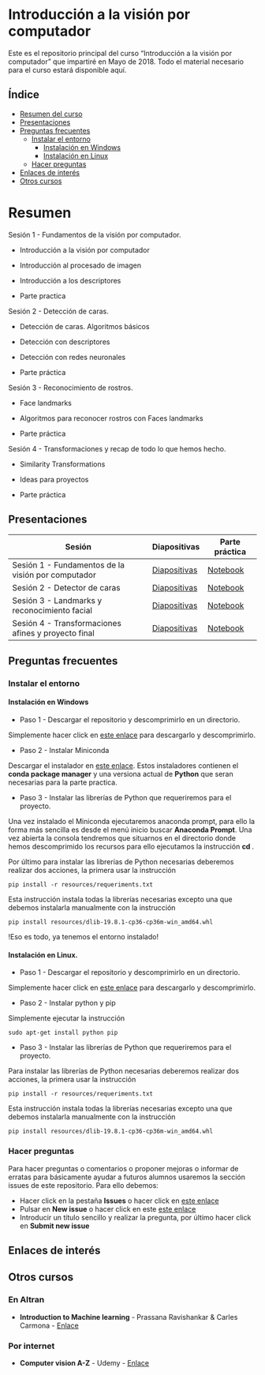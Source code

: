 # Introducción a la visión por computador

Este es el repositorio principal del curso “Introducción a la visión por computador” que impartiré en Mayo de 2018. Todo el material necesario para el curso estará disponible aquí. 

## Índice
* [Resumen del curso](#resumen)
* [Presentaciones](#presentaciones)
* [Preguntas frecuentes](#preguntas-frecuentes)
  * [Instalar el entorno](#instalar-el-entorno)
    * [Instalación en Windows](#instalación-en-windows)
    * [Instalación en Linux](#instalación-en-linux)
  * [Hacer preguntas](#hacer-preguntas)
* [Enlaces de interés](#enlaces-de-interés)
* [Otros cursos](#otros-cursos)


# Resumen

Sesión 1 - Fundamentos de la visión por computador.

- Introducción a la visión por computador

- Introducción al procesado de imagen

- Introducción a los descriptores

- Parte practica

Sesión 2 - Detección de caras. 

- Detección de caras. Algoritmos básicos

- Detección con descriptores

- Detección con redes neuronales

- Parte práctica

Sesión 3 - Reconocimiento de rostros.

- Face landmarks

- Algoritmos para reconocer rostros con Faces landmarks

- Parte práctica

Sesión 4 - Transformaciones y recap de todo lo que hemos hecho.

- Similarity Transformations

- Ideas para proyectos

- Parte práctica


## Presentaciones

| Sesión | Diapositivas | Parte práctica |
| ------ | ------ | ------ |
| Sesión 1 - Fundamentos de la visión por computador | [Diapositivas](https://docs.google.com/presentation/d/16Bms6BbmLxBtoIK5sWMdhKDQAWKViHsxcuLvfVVktIw/edit?usp=sharing) | [Notebook](https://github.com/carlescarmonacalpe/computer_vision_course/blob/master/Sesi%C3%B3n%201%20-%20Fundamentos%2C%20filtrado%20de%20imagen%20y%20descriptores.ipynb) |
| Sesión 2 - Detector de caras| [Diapositivas](https://docs.google.com/presentation/d/1bDeTgP6bBBwJbyNWjy5YMPIEwokpTxDvL3FRWRm8KjA/edit?usp=sharing) | [Notebook](https://github.com/carlescarmonacalpe/computer_vision_course/blob/master/Sesi%C3%B3n%202%20-%20Detecci%C3%B3n%20de%20caras.ipynb) |
| Sesión 3 - Landmarks y reconocimiento facial| [Diapositivas](https://docs.google.com/presentation/d/1Cpog49NrHubCW0NALykeLShHDNRKnf9TaAtfOkrenFI/edit?usp=sharing) | [Notebook](https://github.com/carlescarmonacalpe/computer_vision_course/blob/master/Sesi%C3%B3n%203%20-%20Landmarks%20y%20reconocimiento%20facial.ipynb) |
| Sesión 4 - Transformaciones afines y proyecto final| [Diapositivas](https://docs.google.com/presentation/d/1UHgMRwg8UmSYNvzqV4kP5tbIo_2FbssxO14TBZHztKs/edit?usp=sharing) | [Notebook](https://github.com/carlescarmonacalpe/computer_vision_course/blob/master/Sesi%C3%B3n%204%20-%20Similarity%20Transformations%20%26%20Project.ipynb) |


## Preguntas frecuentes

### Instalar el entorno

#### Instalación en Windows
* Paso 1 - Descargar el repositorio y descomprimirlo en un directorio.

Simplemente hacer click en [este enlace](https://github.com/carlescarmonacalpe/computer_vision_course/archive/master.zip) para descargarlo y descomprimirlo.

* Paso 2 - Instalar Miniconda

Descargar el instalador en [este enlace](https://conda.io/miniconda.html). Estos instaladores contienen el __conda package manager__ y una versiona actual de __Python__ que seran necesarias para la parte practica.

* Paso 3 - Instalar las librerías de Python que requeriremos para el proyecto.

Una vez instalado el Miniconda ejecutaremos anaconda prompt, para ello la forma más sencilla es desde el menú inicio buscar __Anaconda Prompt__. Una vez abierta la consola tendremos que situarnos en el directorio donde hemos descomprimido los recursos para ello ejecutamos la instrucción __cd <path>__.
  
Por último para instalar las librerías de Python necesarias deberemos realizar dos acciones, la primera usar la instrucción

    pip install -r resources/requeriments.txt

Esta instrucción instala todas la librerías necesarias excepto una que debemos instalarla manualmente con la instrucción

    pip install resources/dlib-19.8.1-cp36-cp36m-win_amd64.whl

!Eso es todo, ya tenemos el entorno instalado!

#### Instalación en Linux.

* Paso 1 - Descargar el repositorio y descomprimirlo en un directorio.

Simplemente hacer click en [este enlace](https://github.com/carlescarmonacalpe/computer_vision_course/archive/master.zip) para descargarlo y descomprimirlo.

* Paso 2 - Instalar python y pip

Simplemente ejecutar la instrucción 

    sudo apt-get install python pip

* Paso 3 - Instalar las librerías de Python que requeriremos para el proyecto.

Para instalar las librerías de Python necesarias deberemos realizar dos acciones, la primera usar la instrucción

    pip install -r resources/requeriments.txt

Esta instrucción instala todas la librerías necesarias excepto una que debemos instalarla manualmente con la instrucción

    pip install resources/dlib-19.8.1-cp36-cp36m-win_amd64.whl

### Hacer preguntas

Para hacer preguntas o comentarios o proponer mejoras o informar de erratas para básicamente ayudar a futuros alumnos usaremos la sección issues de este repositorio. Para ello debemos:

* Hacer click en la pestaña __Issues__ o hacer click en [este enlace](https://github.com/carlescarmonacalpe/computer_vision_course/issues)
* Pulsar en __New issue__ o hacer click en este [este enlace](https://github.com/carlescarmonacalpe/computer_vision_course/issues/new)
* Introducir un título sencillo y realizar la pregunta, por último hacer click en __Submit new issue__

## Enlaces de interés

## Otros cursos

### En Altran

* __Introduction to Machine learning__ - Prassana Ravishankar & Carles Carmona - [Enlace](https://github.com/altran-machine-learning-course/course_11_2017)

### Por internet

* __Computer vision A-Z__ - Udemy - [Enlace](https://www.udemy.com/computer-vision-a-z/)

